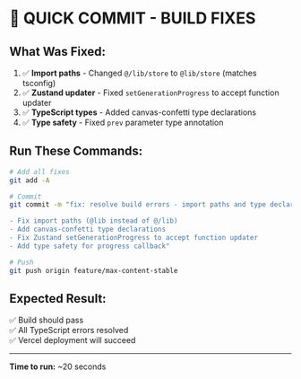 # 🚀 QUICK COMMIT - BUILD FIXES

## **What Was Fixed:**

1. ✅ **Import paths** - Changed `@/lib/store` to `@lib/store` (matches tsconfig)
2. ✅ **Zustand updater** - Fixed `setGenerationProgress` to accept function updater
3. ✅ **TypeScript types** - Added canvas-confetti type declarations
4. ✅ **Type safety** - Fixed `prev` parameter type annotation

## **Run These Commands:**

```bash
# Add all fixes
git add -A

# Commit
git commit -m "fix: resolve build errors - import paths and type declarations

- Fix import paths (@lib instead of @/lib)
- Add canvas-confetti type declarations
- Fix Zustand setGenerationProgress to accept function updater
- Add type safety for progress callback"

# Push
git push origin feature/max-content-stable
```

## **Expected Result:**

✅ Build should pass  
✅ All TypeScript errors resolved  
✅ Vercel deployment will succeed  

---

**Time to run:** ~20 seconds
